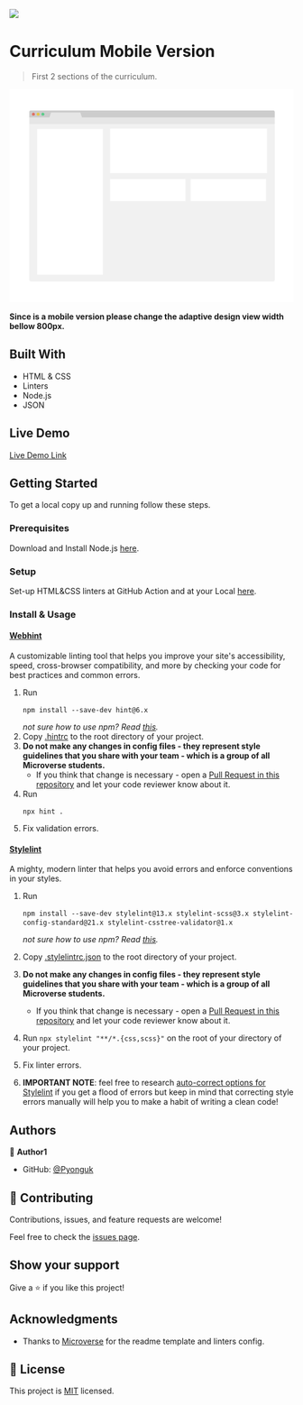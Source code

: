 ![](https://img.shields.io/badge/Microverse-blueviolet)

# Curriculum Mobile Version

> First 2 sections of the curriculum.

![screenshot](./app_screenshot.png)

**Since is a mobile version please change the adaptive design view width bellow 800px.**

## Built With

- HTML & CSS
- Linters
- Node.js
- JSON

## Live Demo

[Live Demo Link](https://pyonguk.github.io/microverse_curriculum/)


## Getting Started

To get a local copy up and running follow these steps.

### Prerequisites

Download and Install Node.js [here](https://nodejs.org/es/).

### Setup

Set-up HTML&CSS linters at GitHub Action and at your Local [here](https://github.com/microverseinc/linters-config/tree/master/html-css).

### Install & Usage

#### [Webhint](https://webhint.io/)

A customizable linting tool that helps you improve your site's accessibility, speed, cross-browser compatibility, and more by checking your code for best practices and common errors.

1. Run
   ```
   npm install --save-dev hint@6.x
   ```
   *not sure how to use npm? Read [this](https://docs.npmjs.com/downloading-and-installing-node-js-and-npm).*
2. Copy [.hintrc](.hintrc) to the root directory of your project.
3. **Do not make any changes in config files - they represent style guidelines that you share with your team - which is a group of all Microverse students.**
   - If you think that change is necessary - open a [Pull Request in this repository](../README.md#contributing) and let your code reviewer know about it.
4. Run
   ```
   npx hint .
   ```
5. Fix validation errors.

#### [Stylelint](https://stylelint.io/)

A mighty, modern linter that helps you avoid errors and enforce conventions in your styles.

1. Run

   ```
   npm install --save-dev stylelint@13.x stylelint-scss@3.x stylelint-config-standard@21.x stylelint-csstree-validator@1.x
   ```

   *not sure how to use npm? Read [this](https://docs.npmjs.com/downloading-and-installing-node-js-and-npm).*

2. Copy [.stylelintrc.json](./.stylelintrc.json) to the root directory of your project.
3. **Do not make any changes in config files - they represent style guidelines that you share with your team - which is a group of all Microverse students.**
   - If you think that change is necessary - open a [Pull Request in this repository](../README.md#contributing) and let your code reviewer know about it.
4. Run `npx stylelint "**/*.{css,scss}"` on the root of your directory of your project.
5. Fix linter errors.
6. **IMPORTANT NOTE**: feel free to research [auto-correct options for Stylelint](https://stylelint.io/user-guide/cli#autofixing-errors) if you get a flood of errors but keep in mind that correcting style errors manually will help you to make a habit of writing a clean code!

## Authors

👤 **Author1**

- GitHub: [@Pyonguk](https://github.com/Pyonguk)

## 🤝 Contributing

Contributions, issues, and feature requests are welcome!

Feel free to check the [issues page](../../issues/).

## Show your support

Give a ⭐️ if you like this project!

## Acknowledgments

- Thanks to [Microverse](https://github.com/microverseinc) for the readme template and linters config.

## 📝 License

This project is [MIT](./MIT.md) licensed.

